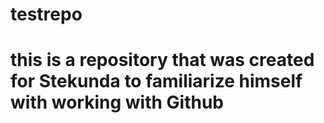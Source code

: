 # testrepo
# this is a repository that was created for Stekunda to familiarize himself with working with Github
